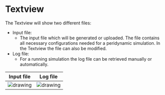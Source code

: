 <!--
SPDX-FileCopyrightText: 2023 PeriHub <https://gitlab.com/dlr-perihub/PeriHub>

SPDX-License-Identifier: Apache-2.0
-->

# Textview

The Textview will show two different files:

- Input file:
  - The input file which will be generated or uploaded. The file contains all necessary configurations needed for a peridynamic simulation. In the Textview the file can also be modified.
- Log file:
  - For a running simulation the log file can be retrieved manually or automatically.

| Input file | Log file |
:---:|:---:
![drawing](/images/textView1.PNG)|![drawing](/images/textView2.PNG)
